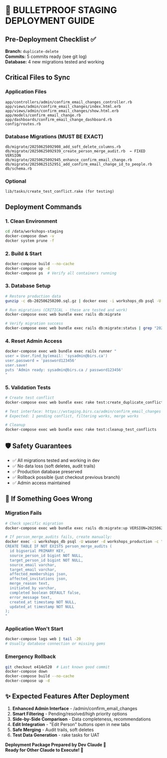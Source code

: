 # 🚀 BULLETPROOF STAGING DEPLOYMENT GUIDE

## Pre-Deployment Checklist ✅

**Branch:** `duplicate-delete`  
**Commits:** 5 commits ready (see git log)  
**Database:** 4 new migrations tested and working  

## Critical Files to Sync

### Application Files
```
app/controllers/admin/confirm_email_changes_controller.rb
app/views/admin/confirm_email_changes/index.html.erb  
app/views/admin/confirm_email_changes/show.html.erb
app/models/confirm_email_change.rb
app/dashboards/confirm_email_change_dashboard.rb
config/routes.rb
```

### Database Migrations (MUST BE EXACT)
```
db/migrate/20250625092908_add_soft_delete_columns.rb
db/migrate/20250625092939_create_person_merge_audit.rb  ← FIXED VERSION
db/migrate/20250625092945_enhance_confirm_email_change.rb
db/migrate/20250625152951_add_confirm_email_change_id_to_people.rb
db/schema.rb
```

### Optional
```
lib/tasks/create_test_conflict.rake (for testing)
```

## Deployment Commands

### 1. Clean Environment
```bash
cd /data/workshops-staging
docker-compose down -v
docker system prune -f
```

### 2. Build & Start
```bash
docker-compose build --no-cache
docker-compose up -d
docker-compose ps  # Verify all containers running
```

### 3. Database Setup
```bash
# Restore production data
gunzip -c db-202506250200.sql.gz | docker exec -i workshops_db psql -U wsuser -d workshops_production

# Run migrations (CRITICAL - these are tested and work)
docker-compose exec web bundle exec rails db:migrate

# Verify migration success
docker-compose exec web bundle exec rails db:migrate:status | grep "20250625"
```

### 4. Reset Admin Access
```bash
docker-compose exec web bundle exec rails runner "
user = User.find_by(email: 'sysadmin@birs.ca')
user.password = 'password123456'
user.save!
puts 'Admin ready: sysadmin@birs.ca / password123456'
"
```

### 5. Validation Tests
```bash
# Create test conflict
docker-compose exec web bundle exec rake test:create_duplicate_conflict

# Test interface: https://wstaging.birs.ca/admin/confirm_email_changes
# Expected: 1 pending conflict, filtering works, merge works

# Cleanup
docker-compose exec web bundle exec rake test:cleanup_test_conflicts
```

## 🛡️ Safety Guarantees

- ✅ All migrations tested and working in dev
- ✅ No data loss (soft deletes, audit trails)  
- ✅ Production database preserved
- ✅ Rollback possible (just checkout previous branch)
- ✅ Admin access maintained

## 🚨 If Something Goes Wrong

### Migration Fails
```bash
# Check specific migration
docker-compose exec web bundle exec rails db:migrate:up VERSION=20250625092939

# If person_merge_audits fails, create manually:
docker exec -i workshops_db psql -U wsuser -d workshops_production -c "
CREATE TABLE IF NOT EXISTS person_merge_audits (
  id bigserial PRIMARY KEY,
  source_person_id bigint NOT NULL,
  target_person_id bigint NOT NULL,
  source_email varchar,
  target_email varchar,
  affected_memberships json,
  affected_invitations json,
  merge_reason text,
  initiated_by varchar,
  completed boolean DEFAULT false,
  error_message text,
  created_at timestamp NOT NULL,
  updated_at timestamp NOT NULL
);
"
```

### Application Won't Start
```bash
docker-compose logs web | tail -20
# Usually database connection or missing gems
```

### Emergency Rollback
```bash
git checkout e414e520  # Last known good commit
docker-compose down
docker-compose build --no-cache  
docker-compose up -d
```

## ✨ Expected Features After Deployment

1. **Enhanced Admin Interface** - /admin/confirm_email_changes
2. **Smart Filtering** - Pending/resolved/high priority options
3. **Side-by-Side Comparison** - Data completeness, recommendations
4. **Edit Integration** - "Edit Person" buttons open in new tabs
5. **Safe Merging** - Audit trails, soft deletes
6. **Test Data Generation** - rake tasks for UAT

**Deployment Package Prepared by Dev Claude 🤖**  
**Ready for Other Claude to Execute! 🚀**
